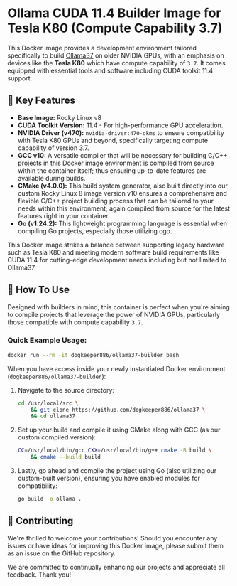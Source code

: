 # Ollama CUDA 11.4 Builder Image for Tesla K80 (Compute Capability 3.7)

This Docker image provides a development environment tailored specifically to build [Ollama37](https://github.com/dogkeeper886/ollama37) on older NVIDIA GPUs, with an emphasis on devices like the **Tesla K80** which have compute capability of `3.7`. It comes equipped with essential tools and software including CUDA toolkit 11.4 support.

## 🔧 Key Features

- **Base Image:** Rocky Linux v8
- **CUDA Toolkit Version:** 11.4 - For high-performance GPU acceleration.
- **NVIDIA Driver (v470):** `nvidia-driver:470-dkms` to ensure compatibility with Tesla K80 GPUs and beyond, specifically targeting compute capability of version 3.7.
- **GCC v10:** A versatile compiler that will be necessary for building C/C++ projects in this Docker image environment is compiled from source within the container itself; thus ensuring up-to-date features are available during builds.
- **CMake (v4.0.0):** This build system generator, also built directly into our custom Rocky Linux 8 image version v10 ensures a comprehensive and flexible C/C++ project building process that can be tailored to your needs within this environment; again compiled from source for the latest features right in your container.
- **Go (v1.24.2):** This lightweight programming language is essential when compiling Go projects, especially those utilizing cgo.

This Docker image strikes a balance between supporting legacy hardware such as Tesla K80 and meeting modern software build requirements like CUDA 11.4 for cutting-edge development needs including but not limited to Ollama37.


## 🚀 How To Use

Designed with builders in mind; this container is perfect when you're aiming to compile projects that leverage the power of NVIDIA GPUs, particularly those compatible with compute capability `3.7`.

### Quick Example Usage:

```bash
docker run --rm -it dogkeeper886/ollama37-builder bash
```

When you have access inside your newly instantiated Docker environment (`dogkeeper886/ollama37-builder`):

1. Navigate to the source directory:
    ```sh
    cd /usr/local/src \
        && git clone https://github.com/dogkeeper886/ollama37 \
        && cd ollama37 
    ```
2. Set up your build and compile it using CMake along with GCC (as our custom compiled version):
    ```bash
    CC=/usr/local/bin/gcc CXX=/usr/local/bin/g++ cmake -B build \
        && cmake --build build
    ```
3. Lastly, go ahead and compile the project using Go (also utilizing our custom-built version), ensuring you have enabled modules for compatibility:
    ```bash
    go build -o ollama .
    ```

## 🎯 Contributing

We're thrilled to welcome your contributions! Should you encounter any issues or have ideas for improving this Docker image, please submit them as an issue on the GitHub repository.

We are committed to continually enhancing our projects and appreciate all feedback. Thank you!